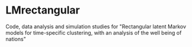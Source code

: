 # LMrectangular
Code, data analysis and simulation studies for "Rectangular latent Markov models for time-specific   clustering, with an analysis of the well being of                           nations"
